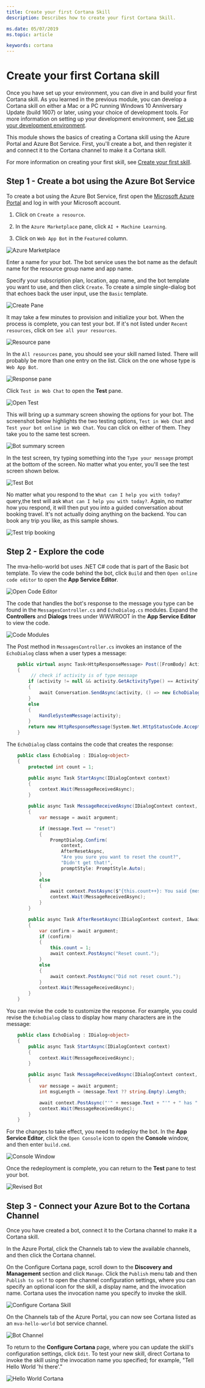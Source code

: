 ```yaml
---
title: Create your first Cortana Skill
description: Describes how to create your first Cortana Skill.

ms.date: 05/07/2019
ms.topic: article

keywords: cortana
---
```


# Create your first Cortana skill

Once you have set up your environment, you can dive in and build your first Cortana skill. As you learned in the previous module, you can develop a Cortana skill on either a Mac or a PC running Windows 10 Anniversary Update (build 1607) or later, using your choice of development tools. For more information on setting up your development environment, see [Set up your development environment](./mva21-setup.md).

This module shows the basics of creating a Cortana skill using the Azure Portal and Azure Bot Service. First, you'll create a bot, and then register it and connect it to the Cortana channel to make it a Cortana skill.

For more information on creating your first skill, see [Create your first skill](./get-started.md).

## Step 1 - Create a bot using the Azure Bot Service

To create a bot using the Azure Bot Service, first open the [Microsoft Azure Portal](https://ms.portal.azure.com) and log in with your Microsoft account.

1. Click on `Create a resource`.

1. In the `Azure Marketplace` pane, click `AI + Machine Learning`.

1. Click on `Web App Bot` in the `Featured` column.

![Azure Marketplace](../media/images/mva22_azure_marketplace.png)

Enter a name for your bot. The bot service uses the bot name as the default name for the resource group name and app name.

Specify your subscription plan, location, app name, and the bot template you want to use, and then click `Create`. To create a simple single-dialog bot that echoes back the user input, use the `Basic` template.

![Create Pane](../media/images/mva22_create.png)

It may take a few minutes to provision and initialize your bot. When the process is complete, you can test your bot. If it's not listed under `Recent resources`, click on `See all your resources`.

![Resource pane](../media/images/mva22_resource_pane.png)

In the `All resources` pane, you should see your skill named listed. There will probably be more than one entry on the list. Click on the one whose type is `Web App Bot`.

![Response pane](../media/images/mva22_response_pane.png)

Click `Test in Web Chat` to open the **Test** pane.

![Open Test](../media/images/mva22_open_test.png)

This will bring up a summary screen showing the options for your bot. The screenshot below highlights the two testing options, `Test in Web Chat` and `Test your bot online in Web Chat`. You can click on either of them. They take you to the same test screen.

![Bot summary screen](../media/images/mva22_bot_summary.png)

In the test screen, try typing something into the `Type your message` prompt at the bottom of the screen. No matter what you enter, you'll see the test screen shown below.

![Test Bot](../media/images/mva22_test_02.png)

No matter what you respond to the `What can I help you with today?` query,the test will ask `What can I help you with today?`. Again, no matter how you respond, it will then put you into a guided conversation about booking travel. It's not actually doing anything on the backend. You can book any trip you like, as this sample shows.

![Test trip booking](../media/images/mva22_sample_trip.png)

## Step 2 - Explore the code

The mva-hello-world bot uses .NET C# code that is part of the Basic bot template. To view the code behind the bot, click `Build` and then `Open online code editor` to open the **App Service Editor**.

![Open Code Editor](../media/images/mva22_open_code_editor.png)

The code that handles the bot's response to the message you type can be found in the `MessagesController.cs` and `EchoDialog.cs` modules. Expand the **Controllers** and **Dialogs** trees under WWWROOT in the **App Service Editor** to view the code.

![Code Modules](../media/images/mva22_modules.png)

The Post method in `MessagesController.cs` invokes an instance of the `EchoDialog` class when a user types a message:

``` C#
    public virtual async Task<HttpResponseMessage> Post([FromBody] Activity activity)
    {
         // check if activity is of type message
        if (activity != null && activity.GetActivityType() == ActivityTypes.Message)
        {
            await Conversation.SendAsync(activity, () => new EchoDialog());
        }
        else
        {
            HandleSystemMessage(activity);
        }
        return new HttpResponseMessage(System.Net.HttpStatusCode.Accepted);
    }
```

The `EchoDialog` class contains the code that creates the response:

``` C#
    public class EchoDialog : IDialog<object>
    {
        protected int count = 1;

        public async Task StartAsync(IDialogContext context)
        {
            context.Wait(MessageReceivedAsync);
        }

        public async Task MessageReceivedAsync(IDialogContext context, IAwaitable<IMessageActivity> argument)
        {
            var message = await argument;

            if (message.Text == "reset")
            {
                PromptDialog.Confirm(
                    context,
                    AfterResetAsync,
                    "Are you sure you want to reset the count?",
                    "Didn't get that!",
                    promptStyle: PromptStyle.Auto);
            }
            else
            {
                await context.PostAsync($"{this.count++}: You said {message.Text}");
                context.Wait(MessageReceivedAsync);
            }
        }

        public async Task AfterResetAsync(IDialogContext context, IAwaitable<bool> argument)
        {
            var confirm = await argument;
            if (confirm)
            {
                this.count = 1;
                await context.PostAsync("Reset count.");
            }
            else
            {
                await context.PostAsync("Did not reset count.");
            }
            context.Wait(MessageReceivedAsync);
        }
    }
```

You can revise the code to customize the response. For example, you could revise the `EchoDialog` class to display how many characters are in the message:

``` C#
    public class EchoDialog : IDialog<object>
    {
        public async Task StartAsync(IDialogContext context)
        {
            context.Wait(MessageReceivedAsync);
        }

        public async Task MessageReceivedAsync(IDialogContext context, IAwaitable<IMessageActivity> argument)
        {
            var message = await argument;
            int msgLength = (message.Text ?? string.Empty).Length;

            await context.PostAsync("'" + message.Text + "'" + " has " + msgLength + " characters.");
            context.Wait(MessageReceivedAsync);
        }
    }
```

For the changes to take effect, you need to redeploy the bot. In the **App Service Editor**, click the `Open Console` icon to open the **Console** window, and then enter `build.cmd`.

![Console Window](../media/images/mva22_console_window.png)

Once the redeployment is complete, you can return to the **Test** pane to test your bot.

![Revised Bot](../media/images/mva22_revised_bot.png)

## Step 3 - Connect your Azure Bot to the Cortana Channel

Once you have created a bot, connect it to the Cortana channel to make it a Cortana skill.

In the Azure Portal, click the Channels tab to view the available channels, and then click the Cortana channel.

On the Configure Cortana page, scroll down to the **Discovery and Management** section and click `Manage`. Click the `Publish` menu tab and then `Publish to self` to open the channel configuration settings, where you can specify an optional icon for the skill, a display name, and the invocation name. Cortana uses the invocation name you specify to invoke the skill.

<!-- new -->  
![Configure Cortana Skill](../media/images/cortana-configure-settings.png)  
<!-- new -->  

On the Channels tab of the Azure Portal, you can now see Cortana listed as an `mva-hello-world` bot service channel.

![Bot Channel](../media/images/mva22_helloworld_channel.png)

To return to the **Configure Cortana** page, where you can update the skill's configuration settings, click `Edit`. To test your new skill, direct Cortana to invoke the skill using the invocation name you specified; for example, "Tell Hello World 'hi there'."

![Hello World Cortana](../media/images/mva22_helloworld_cortana.png)
